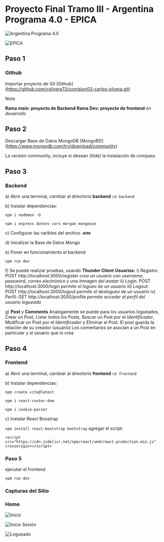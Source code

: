 # Proyecto Final Tramo III - Argentina Programa 4.0 - EPICA
![Argentina Programa 4.0](https://www.argentina.gob.ar/sites/default/files/untitled-3-01_2.png)

![EPICA](https://epica.educativa.org/archivos/logos/EPICA1.png)

## Paso 1

### Github

Importar proyecto de Git
[Github] (https://github.com/csilvera73/comision03-carlos-silvera.git)

> [!NOTE]
> **Rama main: proyecto de Backend**
> **Rama Dev: proyecto de frontend**  *en desarrollo*


## Paso 2

Descargar Base de Datos MongoDB
[MongoBD] (https://www.mongodb.com/try/download/community)

La versión community, incluye si desean (tilde) la instalación de compass

## Paso 3

### Backend

a) Abrir una terminal, cambiar al directorio **backend**
```cd backend```

b) Instalar dependencias:

~~~
npm i nodemon -D
~~~
~~~
npm i express dotenv cors morgan mongoose
~~~

c) Configurar las varibles del archivo **.env**

d) Inicalizar la Base de Datos Mongo

e) Poner en funcionamiento el backend

``` npm run dev ```

f) Se puede realizar pruebas, usando **Thunder Client**
    **Usuarios:**
    i) Registro: POST http://localhost:3000/register
    *crea un usuario con username, password, correo electrónico y una imnagen del avatar*
    ii) Login: POST http://localhost:3000/login
    *permite el logueo de un usuario*
    iii) Logout: POST http://localhost:3000/logout
    *permite el deslogueo de un usuario*
    iv) Perfil: GET http://localhost:3000/profile
    *permite acceder al perfil del usuario logueado*

g) **Post** y **Comments**
    Analogamente se puede para los usuarios logueados, Crear un Post, Listar todos los Posts, Buscar un Post por el *Identificador*, Modificar un Post por el *Identificador* y Eliminar el Post.
    El post guarda la relación de su creador (usuario)
    Los comentarios se asocian a un Post en particular y al usuario que lo crea

## Paso 4

### Frontend

a) Abrir una terminal, cambiar al directorio **frontend**
```cd frontend```

b) Instalar dependencias:

~~~ 
npm create vite@latest
~~~
~~~
npm i react-router-dom
~~~
~~~
npm i cookie-parser
~~~

c) Instalar React Boostrap

 ```npm install react-bootstrap bootstrap```
 agregar el script:

~~~
<script src="https://cdn.jsdelivr.net/npm/react/umd/react.production.min.js" crossorigin></script>
~~~


### Paso 5

ejecutar el frontend

```npm run dev```

### Capturas del Sitio

### Home

![Inicio](https://i.postimg.cc/jdSQ7Rf0/Home.png)

![Inicio Sesión](https://i.postimg.cc/4dMw5dhS/Login.png)

![Logueado](https://i.postimg.cc/MTRfCKF4/Logueado.png)
